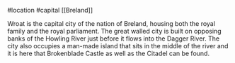 #location #capital [[Breland]]

Wroat is the capital city of the nation of Breland, housing both the royal family and the royal parliament. The great walled city is built on opposing banks of the Howling River just before it flows into the Dagger River. The city also occupies a man-made island that sits in the middle of the river and it is here that Brokenblade Castle as well as the Citadel can be found.
